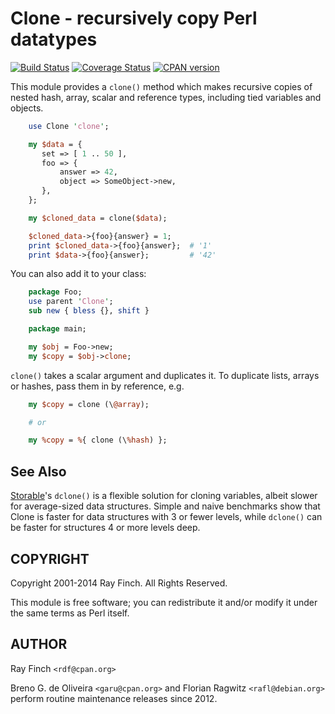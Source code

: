 Clone - recursively copy Perl datatypes
=======================================

[![Build Status](https://travis-ci.org/garu/Clone.png?branch=master)](https://travis-ci.org/garu/Clone)
[![Coverage Status](https://coveralls.io/repos/garu/Clone/badge.png?branch=master)](https://coveralls.io/r/garu/Clone?branch=master)
[![CPAN version](https://badge.fury.io/pl/Clone.svg)](https://metacpan.org/pod/Clone)

This module provides a `clone()` method which makes recursive
copies of nested hash, array, scalar and reference types,
including tied variables and objects.

```perl
    use Clone 'clone';

    my $data = {
       set => [ 1 .. 50 ],
       foo => {
           answer => 42,
           object => SomeObject->new,
       },
    };

    my $cloned_data = clone($data);

    $cloned_data->{foo}{answer} = 1;
    print $cloned_data->{foo}{answer};  # '1'
    print $data->{foo}{answer};         # '42'
```

You can also add it to your class:

```perl
    package Foo;
    use parent 'Clone';
    sub new { bless {}, shift }

    package main;

    my $obj = Foo->new;
    my $copy = $obj->clone;
```

`clone()` takes a scalar argument and duplicates it. To duplicate lists,
arrays or hashes, pass them in by reference, e.g.

```perl
    my $copy = clone (\@array);

    # or

    my %copy = %{ clone (\%hash) };
```

See Also
--------

[Storable](https://metacpan.org/pod/Storable)'s `dclone()` is a flexible solution for cloning variables,
albeit slower for average-sized data structures. Simple
and naive benchmarks show that Clone is faster for data structures
with 3 or fewer levels, while `dclone()` can be faster for structures
4 or more levels deep.

COPYRIGHT
---------

Copyright 2001-2014 Ray Finch. All Rights Reserved.

This module is free software; you can redistribute it and/or
modify it under the same terms as Perl itself.

AUTHOR
------

Ray Finch `<rdf@cpan.org>`

Breno G. de Oliveira `<garu@cpan.org>` and
Florian Ragwitz `<rafl@debian.org>` perform routine maintenance
releases since 2012.
